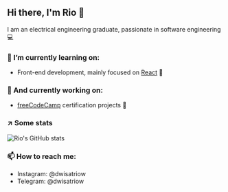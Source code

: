 ## Hi there, I'm Rio :wave:

I am an electrical engineering graduate, passionate in software engineering :computer:

### 🌱 I’m currently learning on:
- Front-end development, mainly focused on [React](https://reactjs.org/) :book:

### 🔭 And currently working on:
- [freeCodeCamp](https://www.freecodecamp.org/) certification projects :rocket:

### :arrow_upper_right: Some stats
![Rio's GitHub stats](https://github-readme-stats.vercel.app/api?username=dwisatriow&hide=stars,prs&show_icons=true&theme=tokyonight)

### 📫 How to reach me:
- Instagram: @dwisatriow
- Telegram: @dwisatriow

<!--
**dwisatriow/dwisatriow** is a ✨ _special_ ✨ repository because its `README.md` (this file) appears on your GitHub profile.

Here are some ideas to get you started:

- 🔭 I’m currently working on ...
- 🌱 I’m currently learning ...
- 👯 I’m looking to collaborate on ...
- 🤔 I’m looking for help with ...
- 💬 Ask me about ...
- 📫 How to reach me: ...
- 😄 Pronouns: ...
- ⚡ Fun fact: ...
-->
